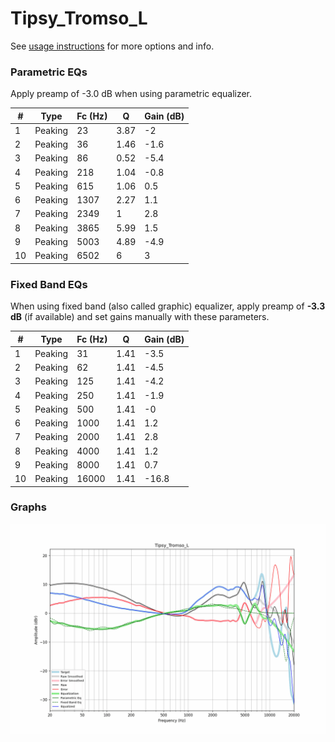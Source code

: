 # Tipsy_Tromso_L
See [usage instructions](https://github.com/jaakkopasanen/AutoEq#usage) for more options and info.

### Parametric EQs
Apply preamp of -3.0 dB when using parametric equalizer.

|   # | Type    |   Fc (Hz) |    Q |   Gain (dB) |
|-----|---------|-----------|------|-------------|
|   1 | Peaking |        23 | 3.87 |        -2   |
|   2 | Peaking |        36 | 1.46 |        -1.6 |
|   3 | Peaking |        86 | 0.52 |        -5.4 |
|   4 | Peaking |       218 | 1.04 |        -0.8 |
|   5 | Peaking |       615 | 1.06 |         0.5 |
|   6 | Peaking |      1307 | 2.27 |         1.1 |
|   7 | Peaking |      2349 | 1    |         2.8 |
|   8 | Peaking |      3865 | 5.99 |         1.5 |
|   9 | Peaking |      5003 | 4.89 |        -4.9 |
|  10 | Peaking |      6502 | 6    |         3   |

### Fixed Band EQs
When using fixed band (also called graphic) equalizer, apply preamp of **-3.3 dB** (if available) and set gains manually with these parameters.

|   # | Type    |   Fc (Hz) |    Q |   Gain (dB) |
|-----|---------|-----------|------|-------------|
|   1 | Peaking |        31 | 1.41 |        -3.5 |
|   2 | Peaking |        62 | 1.41 |        -4.5 |
|   3 | Peaking |       125 | 1.41 |        -4.2 |
|   4 | Peaking |       250 | 1.41 |        -1.9 |
|   5 | Peaking |       500 | 1.41 |        -0   |
|   6 | Peaking |      1000 | 1.41 |         1.2 |
|   7 | Peaking |      2000 | 1.41 |         2.8 |
|   8 | Peaking |      4000 | 1.41 |         1.2 |
|   9 | Peaking |      8000 | 1.41 |         0.7 |
|  10 | Peaking |     16000 | 1.41 |       -16.8 |

### Graphs
![](./Tipsy_Tromso_L.png)
